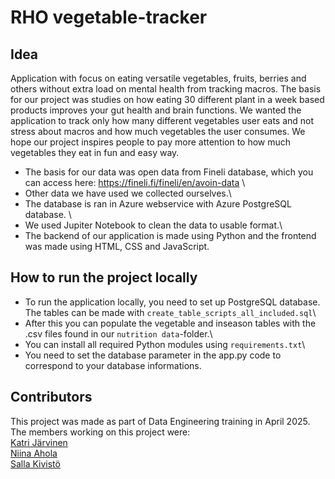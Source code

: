 # RHO vegetable-tracker
## Idea
Application with focus on eating versatile vegetables, fruits, berries and others without extra load on mental health from tracking macros. The basis for our project was studies on how eating 30 different plant in a week based products improves your gut health and brain functions. We wanted the application to track only how many different vegetables user eats and not stress about macros and how much vegetables the user consumes. We hope our project inspires people to pay more attention to how much vegetables they eat in fun and easy way.

- The basis for our data was open data from Fineli database, which you can access here: https://fineli.fi/fineli/en/avoin-data \
- Other data we have used we collected ourselves.\
- The database is ran in Azure webservice with Azure PostgreSQL database. \
- We used Jupiter Notebook to clean the data to usable format.\
- The backend of our application is made using Python and the frontend was made using HTML, CSS and JavaScript.
## How to run the project locally
- To run the application locally, you need to set up PostgreSQL database. The tables can be made with `create_table_scripts_all_included.sql`\
- After this you can populate the vegetable and inseason tables with the .csv files found in our `nutrition data`-folder.\
- You can install all required Python modules using `requirements.txt`\
- You need to set the database parameter in the app.py code to correspond to your database informations.

## Contributors
This project was made as part of Data Engineering training in April 2025. The members working on this project were:\
[Katri Järvinen](https://github.com/KatriJar)\
[Niina Ahola](https://github.com/niianni)\
[Salla Kivistö](https://github.com/Slothay)

